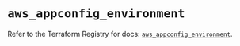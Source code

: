 # `aws_appconfig_environment`

Refer to the Terraform Registry for docs: [`aws_appconfig_environment`](https://registry.terraform.io/providers/hashicorp/aws/6.18.0/docs/resources/appconfig_environment).
